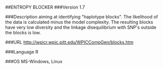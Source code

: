 ##ENTROPY BLOCKER
###Version
1.7

###Description
aiming at identifying "haplotype blocks". The likelihood of the data is calculated minus the model complexity. The resulting blocks have very low diversity and the linkage disequilibrium with SNP's outside the blocks is low.

###URL
http://wpicr.wpic.pitt.edu/WPICCompGen/blocks.htm

###Language
R

###OS
MS-Windows, Linux



